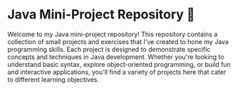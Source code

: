 # Java Mini-Project Repository 🚀               
Welcome to my Java mini-project repository! This repository contains a collection of small projects and exercises that I've created to hone my Java programming skills. Each project is designed to demonstrate specific concepts and techniques in Java development. Whether you're looking to understand basic syntax, explore object-oriented programming, or build fun and interactive applications, you'll find a variety of projects here that cater to different learning objectives.
